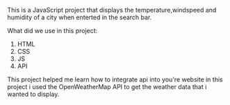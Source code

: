 This is a JavaScript project that displays the temperature,windspeed and humidity of a city when enterted in the search bar. 

What did we use in this project:
1. HTML
2. CSS
3. JS
4. API

This project helped me learn how to integrate api into you're website in this project i used the OpenWeatherMap API to get the weather data that i wanted to display.
